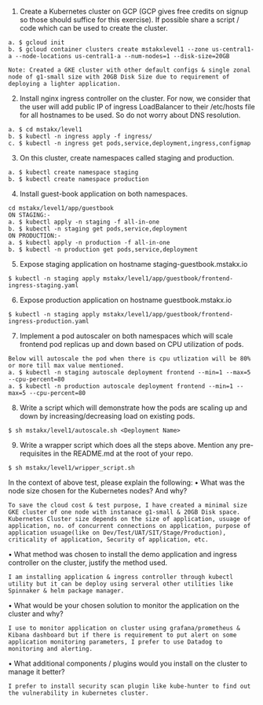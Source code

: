 1. Create a Kubernetes cluster on GCP (GCP gives free credits on signup so those should suffice for this
exercise). If possible share a script / code which can be used to create the cluster.
```
a. $ gcloud init
b. $ gcloud container clusters create mstakxlevel1 --zone us-central1-a --node-locations us-central1-a --num-nodes=1 --disk-size=20GB

Note: Created a GKE cluster with other default configs & single zonal node of g1-small size with 20GB Disk Size due to requirement of deploying a lighter application.
```
2. Install nginx ingress controller on the cluster. For now, we consider that the user will add public IP of
ingress LoadBalancer to their /etc/hosts file for all hostnames to be used. So do not worry about DNS
resolution.
```
a. $ cd mstakx/level1
b. $ kubectl -n ingress apply -f ingress/
c. $ kubectl -n ingress get pods,service,deployment,ingress,configmap
```
3. On this cluster, create namespaces called staging and production.
```
a. $ kubectl create namespace staging
b. $ kubectl create namespace production
```
4. Install guest-book application on both namespaces.
```
cd mstakx/level1/app/guestbook
ON STAGING:-
a. $ kubectl apply -n staging -f all-in-one
b. $ kubectl -n staging get pods,service,deployment
ON PRODUCTION:-
a. $ kubectl apply -n production -f all-in-one 
b. $ kubectl -n production get pods,service,deployment
```
5. Expose staging application on hostname staging-guestbook.mstakx.io
```
$ kubectl -n staging apply mstakx/level1/app/guestbook/frontend-ingress-staging.yaml
```
6. Expose production application on hostname guestbook.mstakx.io
```
$ kubectl -n staging apply mstakx/level1/app/guestbook/frontend-ingress-production.yaml
```
7. Implement a pod autoscaler on both namespaces which will scale frontend pod replicas up and down
based on CPU utilization of pods.
```
Below will autoscale the pod when there is cpu utlization will be 80% or more till max value mentioned.
a. $ kubectl -n staging autoscale deployment frontend --min=1 --max=5 --cpu-percent=80
a. $ kubectl -n production autoscale deployment frontend --min=1 --max=5 --cpu-percent=80
```
8. Write a script which will demonstrate how the pods are scaling up and down by increasing/decreasing load
on existing pods.
```
$ sh mstakx/level1/autoscale.sh <Deployment Name>
```
9. Write a wrapper script which does all the steps above. Mention any pre-requisites in the README.md at
the root of your repo.
```
$ sh mstakx/level1/wripper_script.sh
```

In the context of above test, please explain the following:
• What was the node size chosen for the Kubernetes nodes? And why?
```
To save the cloud cost & test purpose, I have created a minimal size GKE cluster of one node with instanace g1-small & 20GB Disk space. Kubernetes Cluster size depends on the size of application, usuage of application, no. of concurrent connections on application, purpose of application usuage(like on Dev/Test/UAT/SIT/Stage/Production), criticality of application, Security of application, etc.
```
• What method was chosen to install the demo application and ingress controller on the cluster, justify the
method used.
```
I am installing application & ingress controller through kubectl utility but it can be deploy using serveral other utilities like Spinnaker & helm package manager.
```
• What would be your chosen solution to monitor the application on the cluster and why?
```
I use to monitor application on cluster using grafana/prometheus & Kibana dashboard but if there is requirement to put alert on some application monitoring parameters, I prefer to use Datadog to monitoring and alerting.
```
• What additional components / plugins would you install on the cluster to manage it better?
```
I prefer to install security scan plugin like kube-hunter to find out the vulnerability in kubernetes cluster.
```
